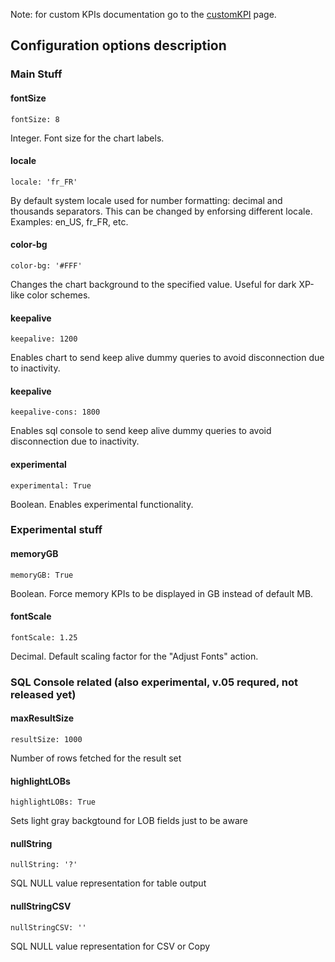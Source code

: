 Note: for custom KPIs documentation go to the [customKPI](customKPI) page.

## Configuration options description

### Main Stuff

#### fontSize
`fontSize: 8`

Integer. Font size for the chart labels.

#### locale
`locale: 'fr_FR'`

By default system locale used for number formatting: decimal and thousands separators. This can be changed by enforsing different locale. Examples: en_US, fr_FR, etc.

#### color-bg
`color-bg: '#FFF'`

Changes the chart background to the specified value. Useful for dark XP-like color schemes.

#### keepalive
`keepalive: 1200`

Enables chart to send keep alive dummy queries to avoid disconnection due to inactivity.

#### keepalive
`keepalive-cons: 1800`

Enables sql console to send keep alive dummy queries to avoid disconnection due to inactivity.

#### experimental
`experimental: True`

Boolean. Enables experimental functionality.

### Experimental stuff
#### memoryGB
`memoryGB: True`

Boolean. Force memory KPIs to be displayed in GB instead of default MB.

#### fontScale
`fontScale: 1.25`

Decimal. Default scaling factor for the "Adjust Fonts" action.

### SQL Console related (also experimental, v.05 requred, not released yet)
#### maxResultSize
`resultSize: 1000`

Number of rows fetched for the result set

#### highlightLOBs
`highlightLOBs: True`

Sets light gray backgtound for LOB fields just to be aware

#### nullString
`nullString: '?'`

SQL NULL value representation for table output

#### nullStringCSV
`nullStringCSV: ''`

SQL NULL value representation for CSV or Copy
